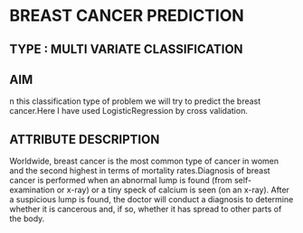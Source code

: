
# BREAST CANCER PREDICTION

## TYPE : MULTI VARIATE CLASSIFICATION

## AIM
n this classification type of problem we will try to predict the breast cancer.Here I have used LogisticRegression by cross validation.

## ATTRIBUTE DESCRIPTION
Worldwide, breast cancer is the most common type of cancer in women and the second highest in terms of mortality rates.Diagnosis of breast cancer is performed when an abnormal lump is found (from self-examination or x-ray) or a tiny speck of calcium is seen (on an x-ray). After a suspicious lump is found, the doctor will conduct a diagnosis to determine whether it is cancerous and, if so, whether it has spread to other parts of the body.


